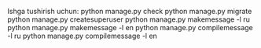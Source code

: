   Ishga tushirish uchun:
  python manage.py check
  python manage.py migrate
  python manage.py createsuperuser
  python manage.py makemessage -l ru
  python manage.py makemessage -l en
  python manage.py compilemessage -l ru
  python manage.py compilemessage -l en  

